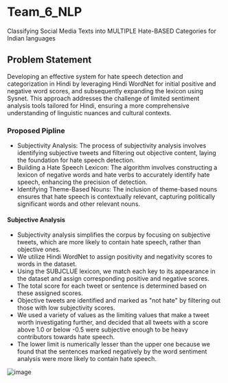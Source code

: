 # Team_6_NLP
Classifying Social Media Texts into MULTIPLE Hate-BASED Categories for Indian languages

## Problem Statement 
Developing an effective system for hate speech detection and categorization in Hindi by leveraging Hindi WordNet for initial positive and negative word scores, and subsequently expanding the lexicon using Sysnet. This approach addresses the challenge of limited sentiment analysis tools tailored for Hindi, ensuring a more comprehensive understanding of linguistic nuances and cultural contexts.

### Proposed Pipline 
- Subjectivity Analysis: The process of subjectivity analysis involves identifying subjective tweets and filtering out objective content, laying the foundation for hate speech detection.
- Building a Hate Speech Lexicon: The algorithm involves constructing a lexicon of negative words and hate verbs to accurately identify hate speech, enhancing the precision of detection.
- Identifying Theme-Based Nouns: The inclusion of theme-based nouns ensures that hate speech is contextually relevant, capturing politically significant words and other relevant nouns.

#### Subjective Analysis
- Subjectivity analysis simplifies the corpus by focusing on subjective tweets, which are more likely to contain hate speech, rather than objective ones.
- We utilize Hindi WordNet to assign positivity and negativity scores to words in the dataset.
- Using the SUBJCLUE lexicon, we match each key to its appearance in the dataset and assign corresponding positive and negative scores.
- The total score for each tweet or sentence is determined based on these assigned scores.
- Objective tweets are identified and marked as "not hate" by filtering out those with low subjectivity scores.
- We used a variety of values as the limiting values that make a tweet worth investigating further, and decided that all tweets with a score above 1.0 or below -0.5 were subjective enough to be heavy contributors towards hate speech.
- The lower limit is numerically lesser than the upper one because we found that the sentences marked negatively by the word sentiment analysis were more likely to contain hate speech.

![image](https://github.com/chaitanyabalajireddy/Team_6_NLP/assets/91625648/6e3f9247-34fb-4800-88eb-097deac67f42)




